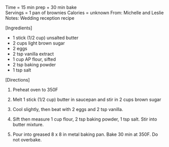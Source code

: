 Time = 15 min prep + 30 min bake\
Servings = 1 pan of brownies
Calories = unknown
From: Michelle and Leslie
Notes: Wedding reception recipe

[Ingredients]

-  1 stick (1/2 cup) unsalted butter
-  2 cups light brown sugar
-  2 eggs
-  2 tsp vanilla extract
-  1 cup AP flour, sifted
-  2 tsp baking powder
-  1 tsp salt


[Directions]
1.  Preheat oven to 350F

2.  Melt 1 stick (1/2 cup) butter in saucepan and stir in 2 cups brown sugar

3.  Cool slightly, then beat with 2 eggs and 2 tsp vanilla. 

4.  Sift then measure 1 cup flour, 2 tsp baking powder, 1 tsp salt. Stir into butter mixture. 

5.  Pour into greased 8 x 8 in metal baking pan. Bake 30 min at 350F. Do not overbake. 